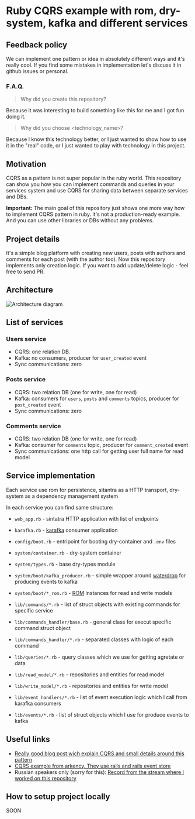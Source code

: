 # Ruby CQRS example with rom, dry-system, kafka and different services

## Feedback policy

We can implement one pattern or idea in absolutely different ways and it's really cool. If you find some mistakes in implementation let's discuss it in github issues or personal.

### F.A.Q.

> Why did you create this repository?

Because it was interesting to build something like this for me and I got fun doing it.

> Why did you choose <technology_name>?

Because I know this technology better, or I just wanted to show how to use it in the "real" code, or I just wanted to play with technology in this project.

## Motivation

CQRS as a pattern is not super popular in the ruby world. This repository can show you how you can implement commands and queries in your services system and use CQRS for sharing data between separate services and DBs.

**Important:** The main goal of this repository just shows one more way how to implement CQRS pattern in ruby. it's not a production-ready example. And you can use other libraries or DBs without any problems.

## Project details

It's a simple blog platform with creating new users, posts with authors and comments for each post (with the author too). Now this repository implements only creation logic. If you want to add update/delete logic - feel free to send PR.

## Architecture

![Architecture diagram](https://github.com/davydovanton/cqrs-ruby-example/blob/master/docs/images/architecture.png?raw=true)

## List of services

### Users service
* CQRS: one relation DB.
* Kafka: no consumers, producer for `user_created` event
* Sync communications: zero

### Posts service
* CQRS: two relation DB (one for write, one for read)
* Kafka: consumers for `users`, `posts` and `comments` topics, producer for `post_created` event
* Sync communications: zero

### Comments service
* CQRS: two relation DB (one for write, one for read)
* Kafka: consumer for `comments` topic, producer for `comment_created` event
* Sync communications: one http call for getting user full name for read model

## Service implementation

Each service use rom for persistence, sitantra as a HTTP transport, dry-system as a dependency management system

In each service you can find same structure:

* `web_app.rb` - sintatra HTTP application with list of endpoints
* `karafka.rb` - [karafka](https://github.com/karafka/karafka) consumer application

* `config/boot.rb` - entripoint for booting dry-container and `.env` files

* `system/container.rb` - dry-system container
* `system/types.rb` - base dry-types module
* `system/boot/kafka_producer.rb` - simple wrapper around [waterdrop](http://github.com/karafka/waterdrop) for producing events to kafka
* `system/boot/*_rom.rb` - [ROM](http://rom-rb.org) instances for read and write models

- `lib/commands/*.rb` - list of struct objects with existing commands for specific service
- `lib/commands_handler/base.rb` - general class for execut specific command struct object
- `lib/commands_handler/*.rb` - separated classes with logic of each command

- `lib/queries/*.rb` - query classes which we use for getting agretate or data

- `lib/read_model/*.rb` - repositories and entities for read model
- `lib/write_model/*.rb` - repositories and entities for write model

- `lib/event_handlers/*.rb` - list of event execution logic which I call from karafka consumers
- `lib/events/*.rb` - list of struct objects which I use for produce events to kafka

## Useful links
- [Really good blog post wich explain CQRS and small details around this pattern](https://medium.com/@sderosiaux/cqrs-what-why-how-945543482313)
- [CQRS example from arkency. They use rails and rails event store](https://blog.arkency.com/2015/09/cqrs-example-in-the-rails-app/)
- Russian speakers only (sorry for this): [Record from the stream where I worked on this repository](https://youtu.be/_tiiYZGMsUs)

## How to setup project locally

SOON
